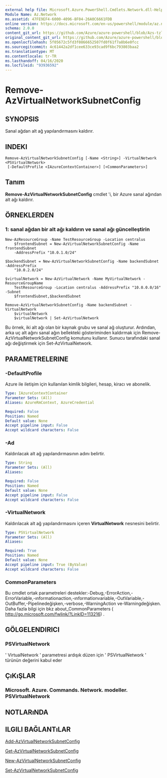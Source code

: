 ```yaml
---
external help file: Microsoft.Azure.PowerShell.Cmdlets.Network.dll-Help.xml
Module Name: Az.Network
ms.assetid: 47FE9EF4-6000-4096-8F04-26A0C6661FDB
online version: https://docs.microsoft.com/en-us/powershell/module/az.network/remove-azvirtualnetworksubnetconfig
schema: 2.0.0
content_git_url: https://github.com/Azure/azure-powershell/blob/Azs-tzl/src/Network/Network/help/Remove-AzVirtualNetworkSubnetConfig.md
original_content_git_url: https://github.com/Azure/azure-powershell/blob/Azs-tzl/src/Network/Network/help/Remove-AzVirtualNetworkSubnetConfig.md
ms.openlocfilehash: 5f05672c5fd3f0866652507fd0f61f7a8b6e0fcc
ms.sourcegitcommit: 4c61442a2df1cee633ce93cad9f6bc793803baa2
ms.translationtype: MT
ms.contentlocale: tr-TR
ms.lasthandoff: 04/16/2020
ms.locfileid: "93936592"
---
```

# Remove-AzVirtualNetworkSubnetConfig

## SYNOPSIS
Sanal ağdan alt ağ yapılandırmasını kaldırır.

## INDEKI

```
Remove-AzVirtualNetworkSubnetConfig [-Name <String>] -VirtualNetwork <PSVirtualNetwork>
 [-DefaultProfile <IAzureContextContainer>] [<CommonParameters>]
```

## Tanım
**Remove-AzVirtualNetworkSubnetConfig** cmdlet 'i, bir Azure sanal ağından alt ağı kaldırır.

## ÖRNEKLERDEN

### 1: sanal ağdan bir alt ağı kaldırın ve sanal ağı güncelleştirin
```
New-AzResourceGroup -Name TestResourceGroup -Location centralus
    $frontendSubnet = New-AzVirtualNetworkSubnetConfig -Name frontendSubnet 
    -AddressPrefix "10.0.1.0/24"

$backendSubnet = New-AzVirtualNetworkSubnetConfig -Name backendSubnet -AddressPrefix 
    "10.0.2.0/24"

$virtualNetwork = New-AzVirtualNetwork -Name MyVirtualNetwork -ResourceGroupName 
    TestResourceGroup -Location centralus -AddressPrefix "10.0.0.0/16" -Subnet 
    $frontendSubnet,$backendSubnet

Remove-AzVirtualNetworkSubnetConfig -Name backendSubnet -VirtualNetwork 
    $virtualNetwork
    $virtualNetwork | Set-AzVirtualNetwork
```

Bu örnek, iki alt ağı olan bir kaynak grubu ve sanal ağ oluşturur. Ardından, arka uç alt ağını sanal ağın bellekteki gösteriminden kaldırmak için Remove-AzVirtualNetworkSubnetConfig komutunu kullanır. Sunucu tarafındaki sanal ağı değiştirmek için Set-AzVirtualNetwork.

## PARAMETRELERINE

### -DefaultProfile
Azure ile iletişim için kullanılan kimlik bilgileri, hesap, kiracı ve abonelik.

```yaml
Type: IAzureContextContainer
Parameter Sets: (All)
Aliases: AzureRmContext, AzureCredential

Required: False
Position: Named
Default value: None
Accept pipeline input: False
Accept wildcard characters: False
```

### -Ad
Kaldırılacak alt ağ yapılandırmasının adını belirtir.

```yaml
Type: String
Parameter Sets: (All)
Aliases: 

Required: False
Position: Named
Default value: None
Accept pipeline input: False
Accept wildcard characters: False
```

### -VirtualNetwork
Kaldırılacak alt ağ yapılandırmasını içeren **VirtualNetwork** nesnesini belirtir.

```yaml
Type: PSVirtualNetwork
Parameter Sets: (All)
Aliases: 

Required: True
Position: Named
Default value: None
Accept pipeline input: True (ByValue)
Accept wildcard characters: False
```

### CommonParameters
Bu cmdlet ortak parametreleri destekler:-Debug,-ErrorAction,-ErrorVariable,-ınformationaction,-ınformationvariable,-OutVariable,-OutBuffer,-Pipelinedeğişken,-verbose,-WarningAction ve-Warningdeğişken. Daha fazla bilgi için bkz about_CommonParameters ( http://go.microsoft.com/fwlink/?LinkID=113216) .

## GÖLGELENDIRICI

### PSVirtualNetwork
' VirtualNetwork ' parametresi ardışık düzen için ' PSVirtualNetwork ' türünün değerini kabul eder

## ÇıKıŞLAR

### Microsoft. Azure. Commands. Network. modeller. PSVirtualNetwork

## NOTLARıNDA

## ILGILI BAĞLANTıLAR

[Add-AzVirtualNetworkSubnetConfig](./Add-AzVirtualNetworkSubnetConfig.md)

[Get-AzVirtualNetworkSubnetConfig](./Get-AzVirtualNetworkSubnetConfig.md)

[New-AzVirtualNetworkSubnetConfig](./New-AzVirtualNetworkSubnetConfig.md)

[Set-AzVirtualNetworkSubnetConfig](./Set-AzVirtualNetworkSubnetConfig.md)


